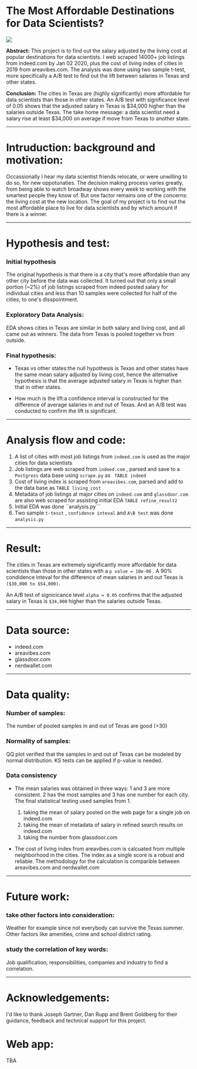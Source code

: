 # The Most Affordable Destinations for Data Scientists?

<img src="http://alabamamaps.ua.edu/contemporarymaps/usa/basemaps/mjcityzmc.jpg">

__Abstract:__
This project is to find out the salary adjusted by the living cost at popular destinations for data scientists. I web scraped 14000+ job listings from indeed.com by Jan 02 2020, plus the cost of living index of cities in 2019 from areavibes.com. The analysis was done using two sample t-test, more specifically a A/B test to find out the lift between salaries in Texas and other states.

__Conclusion:__
The cities in Texas are (highly significantly) more affordable for data scientists than those in other states. An A/B test with significance level of 0.05 shows that the adjusted salary in Texas is $34,000 higher than the salaries outside Texas. The take home message: a data scientist need a salary rise at least $34,000 on average if move from Texas to another state.

---
# Intruduction: background and motivation: 
Occassionally I hear my data scientist friends relocate, or were unwilling to do so, for new oppotunaties. The decision making process varies greatly, from being able to watch broadway shows every week to working with the smartest people they know of. But one factor remains one of the concerns: the living cost at the new location. The goal of my project is to find out the most affordable place to live for data scientists and by which amount if there is a winner.

---
# Hypothesis and test:

### Initial hypothesis
The original hypothesis is that there is a city that's more affordable than any other city before the data was collected. It turned out that only a small portion (~2%) of job listings scraped from indeed posted salary for individual cities and less than 10 samples were collected for half of the cities, to one's disspointment.

### Exploratory Data Analysis:
EDA shows cities in Texas are similar in both salary and living cost, and all came out as winners. The data from Texas is pooled together vs from outside.

### Final hypothesis:

- Texas vs other states:the null hypothesis is Texas and other states have the same mean salary adjusted by living cost, hence the alternative hypothesis is that the average adjusted salary in Texas is higher than that in other states.
  
- How much is the lift:a confidence interval is constructed for the difference of average salaries in and out of Texas. And an A/B test was conducted to confirm the lift is significant.  


---
# Analysis flow and code:
1. A list of cities with most job listings from ```indeed.com``` is used as the major cities for data scientists 
2. Job listings are web scraped from ```indeed.com``` , parsed and save to a ```Postgress``` data base  using ```scrape.py``` as ``` TABLE indeed```
3. Cost of living index is scraped from ```areavibes.com```, parsed and add to the data base as ```TABLE living_cost```
4. Metadata of job listings at major cities on ```indeed.com``` and  ```glassdoor.com```  are also web scraped for assisting initial EDA  ```TABLE refine_result2```
5. Initial EDA was done ``analysis.py```
6. Two sample ```t-tesst``` , ```confidence inteval```  and  ```A\B test``` was done ```analysis.py```


---
# Result:
The cities in Texas are extremely significantly more affordable for data scientists than those in other states with a ```p value = 10e-06``` . A 90% condidence inteval for the difference of mean salaries in and out Texas is ```($30,000 to $54,000)```. 

An A/B test of signicicance level ```alpha = 0.05``` confirms that the adjusted salary in Texas is ```$34,000``` higher than the salaries outside Texas.


---
# Data source:
- indeed.com
- areavibes.com
- glassdoor.com
- nerdwallet.com
  
  
---
# Data quality:  
### Number of samples:
The number of pooled samples in and out of Texas are good (>30)

### Normality of samples:
QQ plot verified that the samples in and out of Texas can be modeled by normal distribution. KS tests can be applied if p-value is needed.

### Data consistency
- The mean salaries was obtained in three ways: 1 and 3 are more consistent. 2 has the most samples and 3 has one number for each city. The final statistical testing used samples from 1.
  1. taking the mean of salary posted on the web page for a single job on indeed.com
  2. taking the mean of metadata of salary in refined search results on indeed.com
  3. taking the number from glassdoor.com

- The cost of living index from areavibes.com is calcuated from multiple neighborhood in the cities. The index as a single score is a robust and reliable. The methodology for the calculation is comparible between areavibes.com and nerdwallet.com 
  


---
# Future work:

### take other factors into consideration: 
Weather for example since not everybody can survive the Texas summer.
Other factors like amenities, crime and school district rating.

### study the correlation of key words: 
Job qualification, responsibilities, companies and industry to find a correlation. 

---
# Acknowledgements: 
I'd like to thank Joseph Gartner, Dan Rupp and Brent Goldberg for their guidance, feedback and technical support for this project.

# Web app:
TBA
